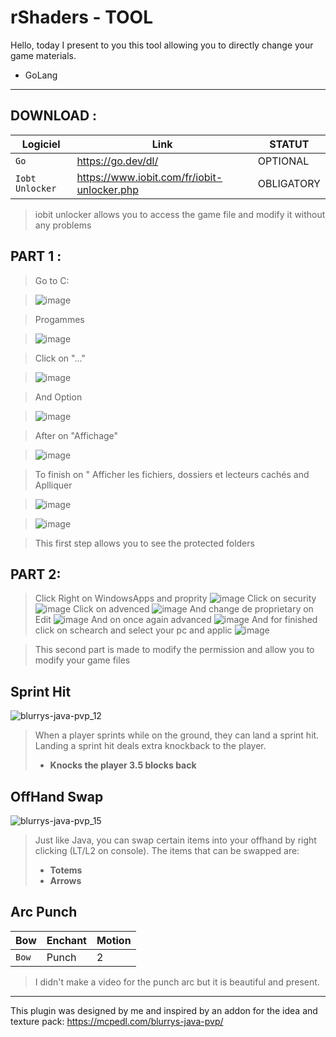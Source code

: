 # rShaders - TOOL

Hello, today I present to you this tool allowing you to directly change your game materials.

- GoLang

--------------------------------------------------------

## DOWNLOAD :


| Logiciel                       | Link     | STATUT                                               
|--------------------------------|-------------------------------------------------------------------|-------
| `Go`            | https://go.dev/dl/ | OPTIONAL
| `Iobt Unlocker`     | https://www.iobit.com/fr/iobit-unlocker.php | OBLIGATORY

> iobit unlocker allows you to access the game file and modify it without any problems

## PART 1 :
> Go to C:

> ![image](https://github.com/user-attachments/assets/70a06714-0ee6-4937-88af-d6466b8aabda)

> Progammes

>![image](https://github.com/user-attachments/assets/ae142852-9815-4dfc-a24e-db094e2880e4)

> Click on "..."

> ![image](https://github.com/user-attachments/assets/d7b4d360-46ac-4eec-aec3-a7e955c9c315)

>And Option

> ![image](https://github.com/user-attachments/assets/9b1bfde6-6f20-4cf7-8ae5-a7e6b34b8644)

>After on "Affichage"

>![image](https://github.com/user-attachments/assets/6d4d271e-c83e-4218-b24e-e53889963803)

> To finish on " Afficher les fichiers, dossiers et lecteurs cachés and Aplliquer

> ![image](https://github.com/user-attachments/assets/92fefd56-89a2-4f70-a86e-158550053e8c)

> ![image](https://github.com/user-attachments/assets/ee61a3a3-0dce-43dc-b552-d666cf4bc247)

> This first step allows you to see the protected folders

## PART 2:

> Click Right on WindowsApps and proprity
![image](https://github.com/user-attachments/assets/09f9174c-75f1-40d4-a2af-158a54b21c08)
> Click on security
 ![image](https://github.com/user-attachments/assets/45596c6b-02bd-4a14-b80e-5a4da92b0b57)
> Click on advenced
![image](https://github.com/user-attachments/assets/1bf88ca8-e13a-48a4-9f0a-1496083821f6)
> And change de proprietary on Edit 
![image](https://github.com/user-attachments/assets/63c4a14e-3af1-435a-9369-54ced453e5c2)
> And  on once again advanced
![image](https://github.com/user-attachments/assets/bd834eae-5ee9-4c71-8381-f46b93547328)
> And for finished click on schearch and select your pc and applic
![image](https://github.com/user-attachments/assets/c172a522-aa3f-471c-b15e-45f9fd45716b)

> This second part is made to modify the permission and allow you to modify your game files

## Sprint Hit

![blurrys-java-pvp_12](https://github.com/user-attachments/assets/89f4c6bd-8a77-40a4-bb58-40c0f0677eee)

> When a player sprints while on the ground, they can land a sprint hit. Landing a sprint hit deals extra knockback to the player.
> - **Knocks the player 3.5 blocks back**

## OffHand Swap

![blurrys-java-pvp_15](https://github.com/user-attachments/assets/2d9cf129-9c2d-4c04-a5f3-8f8833f50337)

> Just like Java, you can swap certain items into your offhand by right clicking (LT/L2 on console). The items that can be swapped are:
>   - **Totems**
>   - **Arrows**

## Arc Punch

| Bow                       | Enchant                       | Motion                                                      
|--------------------------------|--------------------------|--------------------------
| `Bow`            | Punch   | 2 

> I didn't make a video for the punch arc but it is beautiful and present.

--------------------------------------------------------

This plugin was designed by me and inspired by an addon for the idea and texture pack: https://mcpedl.com/blurrys-java-pvp/
